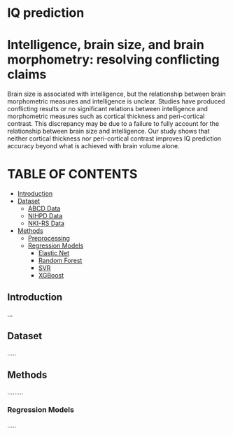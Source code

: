 # IQ prediction

# Intelligence, brain size, and brain morphometry: resolving conflicting claims


Brain size is associated with intelligence, but the relationship between brain morphometric measures and intelligence is unclear. Studies have produced conflicting results or no significant relations between intelligence and morphometric measures such as cortical thickness and peri-cortical contrast. This discrepancy may be due to a failure to fully account for the relationship between brain size and intelligence. Our study shows that neither cortical thickness nor peri-cortical contrast improves IQ prediction accuracy beyond what is achieved with brain volume alone.

**TABLE OF CONTENTS**
===================================
- [Introduction](#introduction)
- [Dataset](#dataset)
  - [ABCD Data](/Dataset/ABCD%20Data/)
  - [NIHPD Data](/Dataset/NIHPD%20Data/)
  - [NKI-RS Data](/Dataset/NKI-RS%20Data/)
- [Methods](#methods)
  - [Preprocessing](#preprocessing)
  - [Regression Models](#regression-models)
    - [Elastic Net](/Regression%20Models/Elastic%20Net/)
    - [Random Forest](/Regression%20Models/Random%20Forest/)
    - [SVR](/Regression%20Models/SVR/)
    - [XGBoost](/Regression%20Models/XGBoost/)


## Introduction

...



## Dataset

.....
## Methods

.........

### Regression Models

.....
